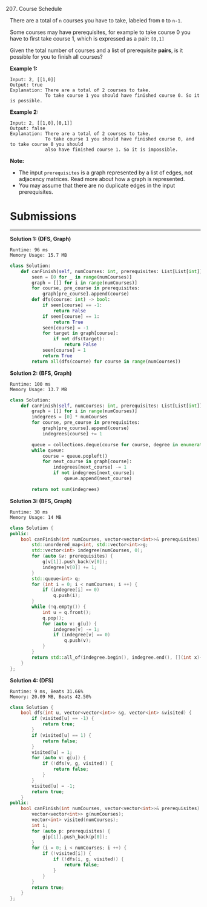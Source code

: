 207. Course Schedule

There are a total of `n` courses you have to take, labeled from `0` to `n-1`.

Some courses may have prerequisites, for example to take course 0 you have to first take course 1, which is expressed as a pair: `[0,1]`

Given the total number of courses and a list of prerequisite **pairs**, is it possible for you to finish all courses?

**Example 1:**
```
Input: 2, [[1,0]] 
Output: true
Explanation: There are a total of 2 courses to take. 
             To take course 1 you should have finished course 0. So it is possible.
```

**Example 2:**
```
Input: 2, [[1,0],[0,1]]
Output: false
Explanation: There are a total of 2 courses to take. 
             To take course 1 you should have finished course 0, and to take course 0 you should
             also have finished course 1. So it is impossible.
```

**Note:**

* The input `prerequisites` is a graph represented by a list of edges, not adjacency matrices. Read more about how a graph is represented.
* You may assume that there are no duplicate edges in the input prerequisites.

# Submissions
---
**Solution 1: (DFS, Graph)**
```
Runtime: 96 ms
Memory Usage: 15.7 MB
```
```python
class Solution:
    def canFinish(self, numCourses: int, prerequisites: List[List[int]]) -> bool:
        seen = [0 for _ in range(numCourses)]
        graph = [[] for i in range(numCourses)]
        for course, pre_course in prerequisites:
            graph[pre_course].append(course)
        def dfs(course: int) -> bool:
            if seen[course] == -1:
                return False
            if seen[course] == 1:
                return True
            seen[course] = -1
            for target in graph[course]:
                if not dfs(target):
                    return False
            seen[course] = 1
            return True
        return all(dfs(course) for course in range(numCourses))
```

**Solution 2: (BFS, Graph)**
```
Runtime: 100 ms
Memory Usage: 13.7 MB
```
```python
class Solution:
    def canFinish(self, numCourses: int, prerequisites: List[List[int]]) -> bool:
        graph = [[] for i in range(numCourses)]
        indegrees = [0] * numCourses
        for course, pre_course in prerequisites:
            graph[pre_course].append(course)
            indegrees[course] += 1

        queue = collections.deque(course for course, degree in enumerate(indegrees) if not degree)
        while queue:
            course = queue.popleft()
            for next_course in graph[course]:
                indegrees[next_course] -= 1
                if not indegrees[next_course]:
                    queue.append(next_course)

        return not sum(indegrees)
```
**Solution 3: (BFS, Graph)**
```
Runtime: 30 ms
Memory Usage: 14 MB
```
```c++
class Solution {
public:
    bool canFinish(int numCourses, vector<vector<int>>& prerequisites) {
        std::unordered_map<int, std::vector<int>>g;
        std::vector<int> indegree(numCourses, 0);
        for (auto &v: prerequisites) {
            g[v[1]].push_back(v[0]);
            indegree[v[0]] += 1;
        }
        std::queue<int> q;
        for (int i = 0; i < numCourses; i ++) {
            if (indegree[i] == 0)
                q.push(i);
        }
        while (!q.empty()) {
            int u = q.front();
            q.pop();
            for (auto v: g[u]) {
                indegree[v] -= 1;
                if (indegree[v] == 0)
                    q.push(v);
            }
        }
        return std::all_of(indegree.begin(), indegree.end(), [](int x){return x == 0;});
    }
};
```

**Solution 4: (DFS)**
```
Runtime: 9 ms, Beats 31.66%
Memory: 20.09 MB, Beats 42.50%
```
```c++
class Solution {
    bool dfs(int u, vector<vector<int>> &g, vector<int> &visited) {
        if (visited[u] == -1) {
            return true;
        }
        if (visited[u] == 1) {
            return false;
        }
        visited[u] = 1;
        for (auto v: g[u]) {
            if (!dfs(v, g, visited)) {
                return false;
            }
        }
        visited[u] = -1;
        return true;
    }
public:
    bool canFinish(int numCourses, vector<vector<int>>& prerequisites) {
        vector<vector<int>> g(numCourses);
        vector<int> visited(numCourses);
        int i;
        for (auto p: prerequisites) {
            g[p[1]].push_back(p[0]);
        }
        for (i = 0; i < numCourses; i ++) {
            if (!visited[i]) {
                if (!dfs(i, g, visited)) {
                    return false;
                }
            }
        }
        return true;
    }
};
```
